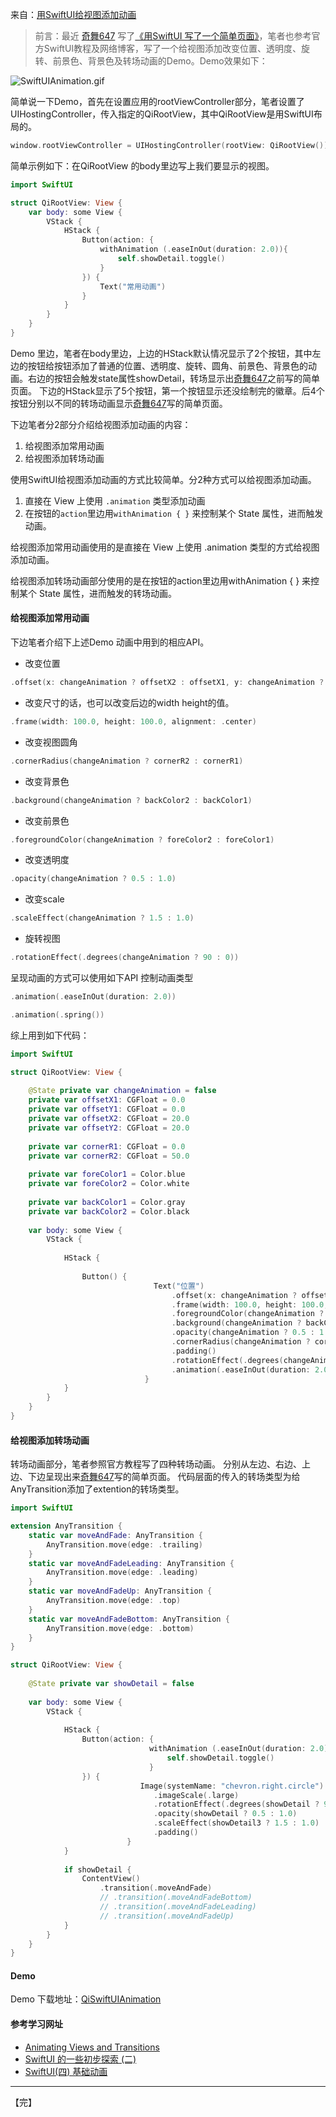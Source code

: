 来自：[用SwiftUI给视图添加动画](https://juejin.im/post/5dd66d8bf265da47ba2aa9f5)



> 前言：最近 [奇舞647](https://www.jianshu.com/u/6663b66c3df3) 写了[《用SwiftUI 写了一个简单页面》](https://www.jianshu.com/p/a89d09f86cce)，笔者也参考官方SwiftUI教程及网络博客，写了一个给视图添加改变位置、透明度、旋转、前景色、背景色及转场动画的Demo。Demo效果如下：



![SwiftUIAnimation.gif](https://user-gold-cdn.xitu.io/2019/11/21/16e8d9424dbb5e93?imageslim)



简单说一下Demo，首先在设置应用的rootViewController部分，笔者设置了UIHostingController，传入指定的QiRootView，其中QiRootView是用SwiftUI布局的。

```swift
window.rootViewController = UIHostingController(rootView: QiRootView())
```

简单示例如下：在QiRootView 的body里边写上我们要显示的视图。

```swift
import SwiftUI

struct QiRootView: View {
    var body: some View {
        VStack {
            HStack {
                Button(action: {
                	withAnimation (.easeInOut(duration: 2.0)){
                		self.showDetail.toggle()
                	}
                }) {
                	Text("常用动画")
                }
            }
        }
    }
}
```

Demo 里边，笔者在body里边，上边的HStack默认情况显示了2个按钮，其中左边的按钮给按钮添加了普通的位置、透明度、旋转、圆角、前景色、背景色的动画。右边的按钮会触发state属性showDetail，转场显示出[奇舞647](https://www.jianshu.com/u/6663b66c3df3)之前写的简单页面。 下边的HStack显示了5个按钮，第一个按钮显示还没绘制完的徽章。后4个按钮分别以不同的转场动画显示[奇舞647](https://www.jianshu.com/u/6663b66c3df3)写的简单页面。

下边笔者分2部分介绍给视图添加动画的内容：

1. 给视图添加常用动画
2. 给视图添加转场动画

使用SwiftUI给视图添加动画的方式比较简单。分2种方式可以给视图添加动画。

1. 直接在 View 上使用 `.animation` 类型添加动画
2. 在按钮的`action`里边用`withAnimation { }` 来控制某个 State 属性，进而触发动画。

给视图添加常用动画使用的是直接在 View 上使用 .animation 类型的方式给视图添加动画。

给视图添加转场动画部分使用的是在按钮的action里边用withAnimation { } 来控制某个 State 属性，进而触发的转场动画。

#### 给视图添加常用动画

下边笔者介绍下上述Demo 动画中用到的相应API。

- 改变位置

```swift
.offset(x: changeAnimation ? offsetX2 : offsetX1, y: changeAnimation ? offsetY2 : offsetY1)
```

- 改变尺寸的话，也可以改变后边的width height的值。

```swift
.frame(width: 100.0, height: 100.0, alignment: .center)
```

- 改变视图圆角

```swift
.cornerRadius(changeAnimation ? cornerR2 : cornerR1)
```

- 改变背景色

```swift
.background(changeAnimation ? backColor2 : backColor1)
```

- 改变前景色

```swift
.foregroundColor(changeAnimation ? foreColor2 : foreColor1)
```

- 改变透明度

```swift
.opacity(changeAnimation ? 0.5 : 1.0)
```

- 改变scale

```swift
.scaleEffect(changeAnimation ? 1.5 : 1.0)
```

- 旋转视图

```swift
.rotationEffect(.degrees(changeAnimation ? 90 : 0))
```

呈现动画的方式可以使用如下API 控制动画类型

```swift
.animation(.easeInOut(duration: 2.0))
```
```swift
.animation(.spring())
```

综上用到如下代码：

```swift
import SwiftUI

struct QiRootView: View {
    
    @State private var changeAnimation = false
    private var offsetX1: CGFloat = 0.0
    private var offsetY1: CGFloat = 0.0
    private var offsetX2: CGFloat = 20.0
    private var offsetY2: CGFloat = 20.0
    
    private var cornerR1: CGFloat = 0.0
    private var cornerR2: CGFloat = 50.0
    
    private var foreColor1 = Color.blue
    private var foreColor2 = Color.white
    
    private var backColor1 = Color.gray
    private var backColor2 = Color.black
    
    var body: some View {
        VStack {
           
            HStack {
                
                Button() {
                                Text("位置")
                                    .offset(x: changeAnimation ? offsetX2 : offsetX1, y: changeAnimation ? offsetY2 : offsetY1)
                                    .frame(width: 100.0, height: 100.0, alignment: .center)
                                    .foregroundColor(changeAnimation ? foreColor2 : foreColor1)
                                    .background(changeAnimation ? backColor2 : backColor1)
                                    .opacity(changeAnimation ? 0.5 : 1.0)
                                    .cornerRadius(changeAnimation ? cornerR2 : cornerR1)
                                    .padding()
                                    .rotationEffect(.degrees(changeAnimation ? 90 : 0))
                                    .animation(.easeInOut(duration: 2.0))
                              }
            }
        }
    }
}
```

#### 给视图添加转场动画

转场动画部分，笔者参照官方教程写了四种转场动画。 分别从左边、右边、上边、下边呈现出来[奇舞647](https://www.jianshu.com/u/6663b66c3df3)写的简单页面。 代码层面的传入的转场类型为给AnyTransition添加了extention的转场类型。

```swift
import SwiftUI

extension AnyTransition {
    static var moveAndFade: AnyTransition {
        AnyTransition.move(edge: .trailing)
    }
    static var moveAndFadeLeading: AnyTransition {
        AnyTransition.move(edge: .leading)
    }
    static var moveAndFadeUp: AnyTransition {
        AnyTransition.move(edge: .top)
    }
    static var moveAndFadeBottom: AnyTransition {
        AnyTransition.move(edge: .bottom)
    }
}

struct QiRootView: View {
    
	@State private var showDetail = false
    
    var body: some View {
        VStack {
           
            HStack {
                Button(action: {
                               withAnimation (.easeInOut(duration: 2.0)){
                                   self.showDetail.toggle()
                               }
                }) {
                             Image(systemName: "chevron.right.circle")
                                .imageScale(.large)
                                .rotationEffect(.degrees(showDetail ? 90 : 0))
                                .opacity(showDetail ? 0.5 : 1.0)
                                .scaleEffect(showDetail3 ? 1.5 : 1.0)
                                .padding()
                          }
            }
            
            if showDetail {
                ContentView()
                	.transition(.moveAndFade)
	                // .transition(.moveAndFadeBottom)
					// .transition(.moveAndFadeLeading)
	                // .transition(.moveAndFadeUp)
            }
        }
    }
}
```

#### Demo

Demo 下载地址：[QiSwiftUIAnimation](https://github.com/QiShare/QiSwiftUIAnimation)

#### 参考学习网址

- [Animating Views and Transitions](https://developer.apple.com/tutorials/swiftui/animating-views-and-transitions)
- [SwiftUI 的一些初步探索 (二)](https://onevcat.com/2019/06/swift-ui-firstlook-2/)
- [SwiftUI(四) 基础动画](https://www.jianshu.com/p/5a22747811e8)

---

【完】

